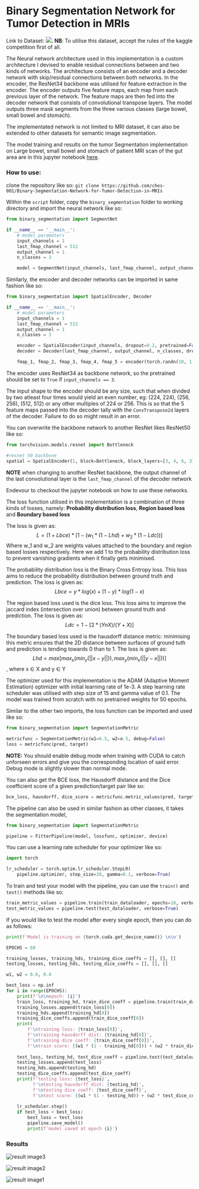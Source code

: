 # Binary Segmentation Network for Tumor Detection in MRIs

Link to Dataset: ![](https://www.kaggle.com/competitions/uw-madison-gi-tract-image-segmentation/data).
**NB**: To utilise this dataset, accept the rules of the kaggle competition first of all.

The Neural network architecture used in this implementation is a custom architecture I devised to enable residual connections between and two kinds of networks. The architecture consists of an encoder and a decoder network with skip/residual connections between both networks. In the encoder, the ResNet34 backbone was utilised for feature extraction in the encoder.
The encoder outputs five feature maps, each map from each previous layer of the network. The feature maps are then fed into the decoder network that consists of convolutional transpose layers. The model outputs three mask segments from the three various classes (large bowel, small bowel and stomach). 

The implementated network is not limited to MRI dataset, it can also be extended to other datasets for semantic image segmentation.

The model training and results on the tumor Segmentation implementation on Large bowel, small bowel and stomach of patient MRI scan of the gut area are in this jupyter notebook [here](https://github.com/ches-001/Binary-Segmentation-Network-for-Tumor-Detection-in-MRIs/blob/main/tumor_segmentation.ipynb).



### How to use:

clone the repository like so:
`git clone https://github.com/ches-001/Binary-Segmentation-Network-for-Tumor-Detection-in-MRIs`

Within the `script` folder, copy the `binary_segmentation` folder to working directory and import the neural network like so:

```python
from binary_segmentation import SegmentNet

if __name__ == '__main__':
    # model parameters
    input_channels = 1
    last_fmap_channel = 512
    output_channel = 1 
    n_classes = 3

    model = SegmentNet(input_channels, last_fmap_channel, output_channel, n_classes)
```

Similarly, the encoder and decoder networks can be imported in same fashion like so:
```python
from binary_segmentation import SpatialEncoder, Decoder

if __name__ == '__main__':
    # model parameters
    input_channels = 1
    last_fmap_channel = 512
    output_channel = 1 
    n_classes = 3

    encoder = SpatialEncoder(input_channels, dropout=0.2, pretrained=False)
    decoder = Decoder(last_fmap_channel, output_channel, n_classes, dropout=0.2)

    fmap_1, fmap_2, fmap_3, fmap_4, fmap_5 = encoder(torch.randn(10, 1, 224, 224))
```
The encoder uses ResNet34 as backbone network, so the pretrained should be set to `True` if `input_channels == 3`.

The input shape to the encoder should be any size, such that when divided by two atleast four times would yield an even number, eg: (224, 224), (256, 256), (512, 512) or any other multiples of 224 or 256. This is so that the 5 feature maps passed into the decoder tally with the `ConvTranspose2d` layers of the decoder. Failure to do so might result in an error.

You can overwrite the backbone network to another ResNet likes ResNet50 like so:

```python
from torchvision.models.resnet import Bottleneck

#resnet 50 backbone
spatial = SpatialEncoder(1, block=Bottleneck, block_layers=[3, 4, 6, 3])
```
**NOTE** when changing to another ResNet backbone, the output channel of the last convolutional layer is the `last_fmap_channel` of the decoder network



Endevour to checkout the jupyter notebook on how to use these networks.

The loss function utilised in this implementation is a combination of three kinds of losses, namely: **Probability distribution loss**, **Region based loss** and **Boundary based loss**

The loss is given as: $$L = (1+Lbce) * [1 - (w_1*(1-Lhd) + w_2*(1 - Ldc))]$$
Where w_1 and w_2 are weights values attached to the boundary and region based losses respectively.
Here we add 1 to the probability distribution loss to prevent vanishing gradients when it finally gets minimised.

The probability distribution loss is the Binary Cross Entropy loss. This loss aims to reduce the probability distribution between ground truth and prediction.
The loss is given as: $$ Lbce = y * log(x) + (1 - y) * log(1 - x) $$

The region based loss used is the dice loss. This loss aims to improve the jaccard index (intersection over union) between ground truth and prediction.
The loss is given as: $$ Ldc = 1 - [2 * (Y n X) / (Y + X)] $$

The boundary based loss used is the hausdorff distance metric: minimising this metric ensures that the 2D distance between surfaces of ground tuth and prediction is tending towards 0 than to 1.
The loss is given as: $$ Lhd = max[ max_x(min_y(||x - y||)), max_y(min_x(||y - x||)) ] $$, where x ∈ X and y ∈ Y

The optimizer used for this implementation is the ADAM (Adaptive Moment Estimation) optimizer with initial learning rate of 1e-3. A step learning rate scheduler was utilised with step size of 15 and gamma value of 0.1. The model was trained from scratch with no pretrained weights for 50 epochs.


Similar to the other two imports, the loss function can be imported and used like so:

```python
from binary_segmentation import SegmentationMetric

metricfunc = SegmentationMetric(w1=0.5, w2=o.5, debug=False)
loss = metricfunc(pred, target)
```
**NOTE:** You should enable debug mode when training with CUDA to catch unforseen errors and give you the corresponding location of said error. Debug mode is slightly slower than normal mode.

You can also get the BCE loss, the Hausdorff distance and the Dice coefficient score of a given prediction/target pair like so:

```python
bce_loss, hausdorff, dice_score = metricfunc.metric_values(pred, target)
```

The pipeline can also be used in similar fashion as other classes, it takes the segmentation model, 

```python
from binary_segmentation import SegmentationMetric

pipeline = FitterPipeline(model, lossfunc, optimizer, device)
```

You can use a learning rate scheduler for your optimizer like so:
```python
import torch

lr_scheduler = torch.optim.lr_scheduler.StepLR(
    pipeline.optimizer, step_size=28, gamma=0.1, verbose=True)
```

To train and test your model with the pipeline, you can use the `train()` and `test()` methods like so:

```python
train_metric_values = pipeline.train(train_dataloader, epochs=10, verbose=False)
test_metric_values = pipeline.test(test_dataloader, verbose=True)
```

If you would like to test the model after every single epoch, then you can do as follows:

```python
print(f'Model is training on {torch.cuda.get_device_name()} \n\n')

EPOCHS = 60

training_losses, training_hds, training_dice_coeffs = [], [], []
testing_losses, testing_hds, testing_dice_coeffs = [], [], []

w1, w2 = 0.6, 0.4

best_loss = np.inf
for i in range(EPOCHS):
    print(f'\n\nepoch: {i}')
    train_loss, training_hd, train_dice_coeff = pipeline.train(train_dataloader)
    training_losses.append(train_loss[0])
    training_hds.append(training_hd[0])
    training_dice_coeffs.append(train_dice_coeff[0])
    print(
        f'\ntraining loss: {train_loss[0]}',
        f'\ntraining hausdorff dist: {training_hd[0]}',
        f'\ntraining dice coeff: {train_dice_coeff[0]}', 
        f'\ntrain score: {(w1 * (1 - training_hd[0])) + (w2 * train_dice_coeff[0])}')
    
    test_loss, testing_hd, test_dice_coeff = pipeline.test(test_dataloader)
    testing_losses.append(test_loss)
    testing_hds.append(testing_hd)
    testing_dice_coeffs.append(test_dice_coeff)
    print(f'testing loss: {test_loss}', 
          f'\ntesting hausdorff dist: {testing_hd}', 
          f'\ntesting dice coeff: {test_dice_coeff}',
          f'\ntest score: {(w1 * (1 - testing_hd)) + (w2 * test_dice_coeff)}')
    
    lr_scheduler.step()
    if test_loss < best_loss:
        best_loss = test_loss
        pipeline.save_model()
        print(f'model saved at epoch {i}')
```


### Results
![result image3](https://user-images.githubusercontent.com/70514310/173208446-8ab71d8f-c0b9-441a-a6dc-a1a874d03f3c.png)

![result image2](https://user-images.githubusercontent.com/70514310/173208460-2e14db9c-256f-43b2-862f-e497a52151a9.png)

![result image1](https://user-images.githubusercontent.com/70514310/173208469-dc221ea6-2e9a-4001-9105-ad4dd79c4a1a.png)

